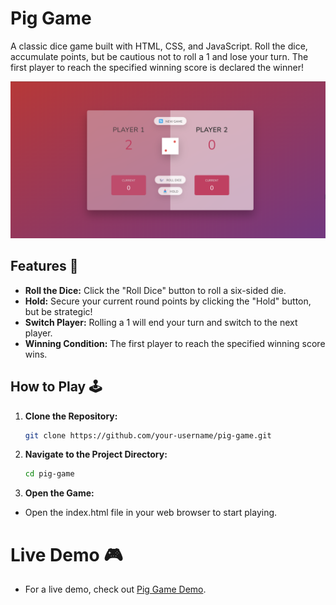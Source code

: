 # Pig Game

A classic dice game built with HTML, CSS, and JavaScript. Roll the dice, accumulate points, but be cautious not to roll a 1 and lose your turn. The first player to reach the specified winning score is declared the winner!

<p align="center">
  <img src="https://github.com/Divyesh-5981/pig-game/blob/master/pig.png?raw=true" alt="Pig Game Screenshot" width="800" />
</p>

## Features 🎲

- **Roll the Dice:** Click the "Roll Dice" button to roll a six-sided die.
- **Hold:** Secure your current round points by clicking the "Hold" button, but be strategic!
- **Switch Player:** Rolling a 1 will end your turn and switch to the next player.
- **Winning Condition:** The first player to reach the specified winning score wins.

## How to Play 🕹️

1. **Clone the Repository:**

   ```bash
   git clone https://github.com/your-username/pig-game.git

2. **Navigate to the Project Directory:**

   ```bash
   cd pig-game

3. **Open the Game:**

- Open the index.html file in your web browser to start playing.

# Live Demo 🎮

- For a live demo, check out <a href="https://divyesh-5981.github.io/pig-game/">Pig Game Demo</a>. 
